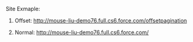 Site Exmaple: 

1. Offset: http://mouse-liu-demo76.full.cs6.force.com/offsetpagination

2. Normal: http://mouse-liu-demo76.full.cs6.force.com/
